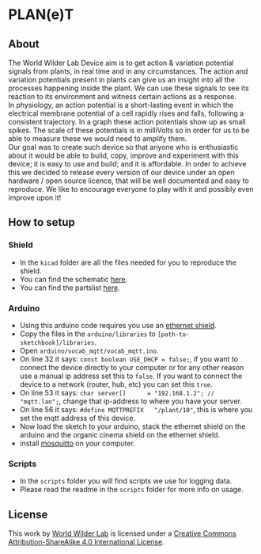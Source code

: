 # PLAN(e)T

## About
The World Wilder Lab Device aim is to get action & variation potential signals from plants, in real time and in any circumstances. The action and variation potentials present in plants can give us an insight into all the processes happening inside the plant. We can use these signals to see its reaction to its environment and witness certain actions as a response.  
In physiology, an action potential is a short-lasting event in which the electrical membrane potential of a cell rapidly rises and falls, following a consistent trajectory. In a graph these action potentials show up as small spikes. The scale of these potentials is in milliVolts so in order for us to be able to measure these we would need to amplify them.  
Our goal was to create such device so that anyone who is enthusiastic about it would be able to build, copy, improve and experiment with this device; it is easy to use and build; and it is affordable. In order to achieve this we decided to release every version of our device under an open hardware / open source licence, that will be well documented and easy to reproduce. We like to encourage everyone to play with it and possibly even improve upon it!  


## How to setup

### Shield

* In the `kicad` folder are all the files needed for you to reproduce the shield.
* You can find the schematic [here](https://github.com/WorldWilderLab/Planet/blob/master/kicad/Vocab.pdf).
* You can find the partslist [here](https://github.com/WorldWilderLab/Planet/blob/master/kicad/partslist.csv).

### Arduino

* Using this arduino code requires you use an [ethernet shield](http://www.arduino.cc/en/Main/ArduinoEthernetShield).
* Copy the files in the `arduino/libraries` to `[path-to-sketchbook]/libraries`.
* Open `arduino/vocab_mqtt/vocab_mqtt.ino`.
* On line 32 it says: `const boolean USE_DHCP = false;`, if you want to connect the device directly to your computer or for any other reason use a manual ip address set this to `false`. If you want to connect the device to a network (router, hub, etc) you can set this `true`.
* On line 53 it says: `char server[]      = "192.168.1.2"; // "mqtt.lan";`, change that ip-address to where you have your server.
* On line 56 it says: `#define MQTTPREFIX   "/plant/10"`, this is where you set the mqtt address of this device.
* Now load the sketch to your arduino, stack the ethernet shield on the arduino and the organic cinema shield on the ethernet shield.
* install [mosquitto](http://mosquitto.org/) on your computer.

### Scripts

* In the `scripts` folder you will find scripts we use for logging data.
* Please read the readme in the `scripts` folder for more info on usage.

## License
This work by [World Wilder Lab](http://www.worldwilderlab.net/) is licensed under a [Creative Commons Attribution-ShareAlike 4.0 International License](http://creativecommons.org/licenses/by-sa/4.0/).
